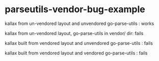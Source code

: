 # parseutils-vendor-bug-example

kallax from un-vendored layout and unvendored go-parse-utils : works

kallax from un-vendored layout, go-parse-utils in vendor/ dir: fails

kallax built from vendored layout and unvendored go-parse-utils : fails

kallax built from vendored layout and vendored go-parse-utils : fails
